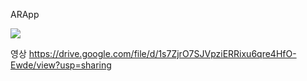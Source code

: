 ARApp

<img style="width:100px height:200px" src="https://user-images.githubusercontent.com/75964073/159514730-80fae143-8a48-4522-ab19-22674f0b116c.PNG">

영상
https://drive.google.com/file/d/1s7ZjrO7SJVpziERRixu6qre4HfO-Ewde/view?usp=sharing
